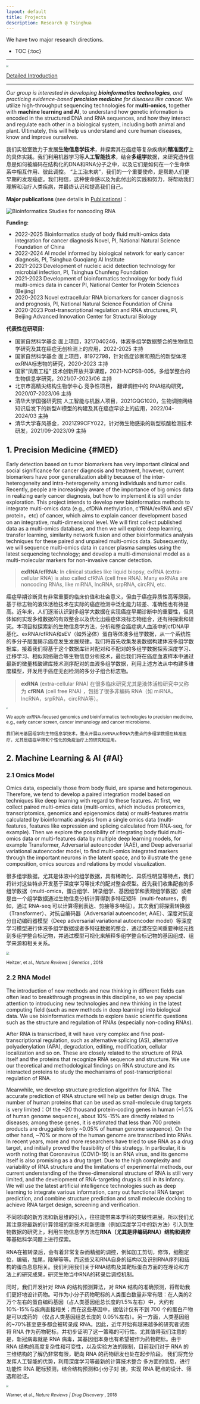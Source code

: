 ```yaml
---
layout: default
title: Projects
description: Research @ Tsinghua
---
```


We have two major research directions.

* TOC
{:toc}

---

<a href="https://cloud.tsinghua.edu.cn/f/b77381dca00844a4890c/"><img src="projects.webp" style="zoom:38%;" /></a>

[Detailed Introduction](https://cloud.tsinghua.edu.cn/f/b77381dca00844a4890c/)

---


_Our group is interested in developing <b>bioinformatics technologies</b>, and practicing evidence-based <b>precision medicine</b> for diseases like cancer._ We utilize high-throughput sequencing technologies for **multi-omics**, together with **machine learning and AI**, to understand how genetic information is encoded in the structured DNA and RNA sequences, and how they interact and regulate each other in a biological system, including both animal and plant. Ultimately, this will help us understand and cure human diseases, know and improve ourselves.

我们实验室致力于发展**生物信息学技术**，并探索其在癌症等复杂疾病的**精准医疗**上的具体实践。我们利用机器学习等**人工智能技术**，结合**多组学**数据，来研究遗传信息是如何被编码在结构化的DNA和RNA分子之中，以及它们是如何在一个生命体系中相互作用、彼此调控。
“上工治未病”，我们的一个重要使命，是帮助人们更早期的发现癌症。我们相信，这种使命感以及为此付出的实践和努力，将帮助我们理解和治疗人类疾病，并最终认识和提高我们自己。



**Major publications** (see details in [Publications](../publications))：


![Bioinformatics Studies for noncoding RNA](../open/image/rna_study.webp)

**Funding:**

* 2022-2025     Bioinformatics study of body fluid multi-omics data integration for cancer diagnosis Novel, PI, National Natural Science Foundation of China
* 2022-2024     AI model informed by biological network for early cancer diagnosis, PI, Tsinghua Guoqiang AI Institute
* 2021-2023     Development of nucleic acid detection technology for microbial infection, PI, Tsinghua Chunfeng Foundation
* 2021-2023     Development of bioinformatics technology for body fluid multi-omics data in cancer PI, National Center for Protein Sciences (Beijing)
* 2020-2023     Novel extracellular RNA biomarkers for cancer diagnosis and prognosis, PI, National Natural Science Foundation of China
* 2020-2023     Post-transcriptional regulation and RNA structures, PI, Beijing Advanced Innovation Center for Structural Biology

**代表性在研项目:**

* 国家自然科学基金 面上项目，3217040246，体液多组学数据整合的生物信息学研究及其在癌症无创检测上的应用，2022-2025		主持
* 国家自然科学基金 面上项目，81972798，针对癌症诊断和预后的新型体液exRNA标志物的研究，2020-2023		主持
* 国家“凤凰工程”  技术创新开放共享课题，2021-NCPSB-005，多组学整合的生物信息学研究，2021/07-2023/06	主持
* 北京市高精尖结构生物学中心 竞争性项目， 翻译调控中的 RNA结构研究，2020/07-2023/06	主持
* 清华大学国强研究院  人工智能与机器人项目，2021GQG1020，生物调控网络知识启发下的新型AI模型的构建及其在癌症早诊上的应用，2022/04-2024/03	主持
* 清华大学春风基金，2021Z99CFY022，针对微生物感染的新型核酸检测技术研发，2021/09-2023/09	主持




## 1. Precision Medicine {#MED}

Early detection based on tumor biomarkers has very important clinical and social significance for cancer diagnosis and treatment, however, current biomarkers have poor generalization ability because of the inter-heterogeneity and intra-heterogeneity among individuals and tumor cells. Recently, people are increasingly aware of the importance of big omics data in realizing early cancer diagnosis, but how to implement it is still under exploration. This project intends to develop new bioinformatics methods to integrate multi-omics data (e.g., cfDNA methylation, c'fRNA/exRNA and sEV protein，etc) of cancer, which aims to explain cancer development based on an integrative, multi-dimensional level. We will first collect published data as a multi-omics database, and then we will explore deep learning, transfer learning, similarity network fusion and other bioinformatics analysis techniques for these paired and unpaired multi-omics data. Subsequently, we will sequence multi-omics data in cancer plasma samples using the latest sequencing technology; and develop a multi-dimensional model as a multi-molecular markers for non-invasive cancer detection. 

> **exRNA/cfRNA**: In clinical studies like liquid biopsy, exRNA (extra-cellular RNA) is also called cfRNA (cell free RNA). Many exRNAs are noncoding RNAs, like miRNA, lncRNA, srpRNA, circRN, etc. 



癌症早期诊断具有非常重要的临床价值和社会意义，但由于癌症异质性高等原因，基于标志物的液体活检技术在实际的癌症检测中泛化能力较差、准确性也有待提高。近年来，人们逐渐认识到多组学大数据在实现癌症早期诊断中的重要性，但具体如何实现多维数据的有效整合以及优化出癌症体液标志物组合，还有待探索和研究。本项目拟探索新的生物信息学方法，分析和整合癌症病人血液中的cfDNA甲基化、exRNA/cfRNA和sEV（如外泌体）蛋白等体液多组学数据，从一个系统性的多分子层面揭示癌症发生发展规律。我们将首先收集发表数据构建体液多组学数据库，接着我们将基于这个数据库针对配对和不配对的多组学数据探索深度学习、迁移学习、相似网络融合等生物信息分析技术，最后我们将在癌症血液样本中通过最新的微量核酸建库技术测序配对的血液多组学数据，利用上述方法从中构建多维度模型，开发用于癌症无创检测的多分子组合标志物。

> **exRNA** (extra-cellular RNA) 在很多临床研究尤其是液体活检研究中又称为 **cfRNA** (cell free RNA) ，包括了很多非编码 RNA（如 miRNA，lncRNA，srpRNA，circRNA等）。



<img src="research.webp" style="zoom:28%;" />

<small>We apply exRNA-focused genomics and bioinformatics technologies to precision medicine, e.g., early cancer screen, cancer immunology and cancer microbiome.</small>

<small>我们利用基因组学和生物信息学技术，重点开展以exRNA/cfRNA为重点的多组学数据在精准医疗，尤其是癌症早筛和个性化的免疫治疗上的研究和应用。</small>



## 2. Machine Learning & AI {#AI}

### 2.1 Omics Model

Omics data, especially those from body fluid, are sparse and heterogenous. Therefore, we tend to develop a paired integration model based on techniques like deep learning with regard to these features. At first, we collect paired multi-omics data (multi-omics, which includes proteomics, transcriptomics, genomics and epigenomics data) or multi-features matrix calculated by bioinformatic analysis from a single omics data (multi-features, features like expression and splicing calculated from RNA-seq, for example). Then we explore the possibility of integrating body fluid multi-omics data or multi-features data by multiple deep learning models, for example Transformer, Adversarial autoencoder (AAE), and Deep adversarial variational autoencoder model, to find multi-omics integrated markers through the important neurons in the latent space, and to illustrate the gene composition, omics sources and relations by model visualization.

很多组学数据，尤其是体液中的组学数据，具有稀疏化、异质性明显等特点，我们将针对这些特点开发基于深度学习等技术的配对整合模型。首先我们收集配套的多组学数据（multi-omics，蛋白组学、转录组学、基因组学和表观组学数据）或者是由一个组学数据通过生物信息分析计算得到多特征矩阵（multi-features，例如，通过 RNA-seq 可以计算得到表达、剪接等多特征）。其次我们将探索转换器（Transformer）、对抗自编码器（Adversarial autoencoder, AAE）、深度对抗变分自动编码器模型（Deep adversarial variational autoencoder model）等深度学习模型进行体液多组学数据或者多特征数据的整合，通过潜在空间重要神经元找到多组学整合标记物，并通过模型可视化来解释多组学整合标记物的基因组成、组学来源和相关关系。

<img src="multiomics.webp" style="zoom:50%;" />

<small>Heitzer, et al., *Nature Reviews \| Genetics* , 2018</small>



### 2.2 RNA Model

The introduction of new methods and new thinking in different fields can often lead to breakthrough progress in this discipline, so we pay special attention to introducing new technologies and new thinking in the latest computing field (such as new methods in deep learning) into biological data. We use bioinformatics methods to explore basic scientific questions such as the structure and regulation of RNAs (especially non-coding RNAs).

After RNA is transcribed, it will have very complex and fine post-transcriptional regulation, such as alternative splicing (AS), alternative polyadenylation (APA), degradation, editing, modification, cellular localization and so on. These are closely related to the structure of RNA itself and the proteins that recognize RNA sequence and structure. We use our theoretical and methodological findings on RNA structure and its interacted proteins to study the mechanisms of post-transcriptional regulation of RNA.

Meanwhile, we develop structure prediction algorithm for RNA. The accurate prediction of RNA structure will help us better design drugs. The number of human proteins that can be used as small-molecule drug targets is very limited：Of the ~20 thousand protein-coding genes in human (~1.5% of human genome sequence),  about 10%-15% are directly related to diseases; among these genes, it is estimated that less than 700 protein products are druggable (only ~0.05% of human genome sequence). On the other hand, ~70% or more of the human genome  are transcribed into RNAs. In recent years, more and more researchers have tried to use RNA as a drug target, and initially proved the feasibility of this strategy. In particular, it is worth noting that Coronavirus (COVID-19) is an RNA virus, and its genome itself is also promising as a drug target. Due to the high complexity and variability of RNA structure and the limitations of experimental methods, our current understanding of the three-dimensional structure of RNA is still very limited, and the development of RNA-targeting drugs is still in its infancy. We will use the latest artificial intelligence technologies such as deep learning to integrate various information, carry out functional RNA target prediction, and combine structure prediction and small molecule docking to achieve RNA target design, screening and verification.

不同领域的新方法和新思维的引入，往往能带来本学科的突破性进展，所以我们尤其注意将最新的计算领域的新技术和新思维（例如深度学习中的新方法）引入到生物数据的研究上，利用生物信息学方法在**RNA（尤其是非编码RNA）结构和调控**等基础科学问题上进行探索。

RNA在被转录后，会有着非常复杂而精细的调控，例如加工剪切，修饰，细胞定位，编辑，加尾，降解等等。而这些又和RNA自身的结构以及识别RNA序列和结构的蛋白息息相关。我们利用我们关于RNA结构及其靶标蛋白方面的在理论和方法上的研究成果，研究生物当中RNA的转录后调控机制。

同时，我们开发针对 RNA 的结构预测算法，对 RNA 结构的准确预测，将帮助我们更好地设计药物。可作为小分子药物靶标的人类蛋白数量非常有限：在人类的2万个左右的蛋白编码基因（占人类基因组总长度的1.5%左右）中，大约有 10%-15%与疾病直接相关；而在这些基因中，据估计仅有不到 700 个的蛋白产物是可以成药的 （仅占人类基因组总长度的 0.05%左右）。另一方面，人类基因组的~70%甚至更多都会被转录成 RNA。因此，近年开始有越来越多的研究者试图将 RNA 作为药物靶标，并初步证明了这一策略的可行性。尤其值得我们注意的是，新冠病毒就是 RNA 病毒，其基因组本身也有希望被作为药物靶标。由于 RNA 结构的高度复杂性和可变性，以及实验方法的限制，目前我们对于 RNA 的三维结构的了解仍非常有限，靶向 RNA 的药物研发也处在起步阶段。 我们将充分发挥人工智能的优势，利用深度学习等最新的计算技术整合 多方面的信息，进行功能性 RNA 靶标预测，结合结构预测和小分子对 接，实现 RNA 靶点的设计、筛选和验证。

<img src="drug_RNA.webp" style="zoom:38%;" />

<small>Warner, et al., *Nature Reviews \| Drug Discovery* , 2018</small>

